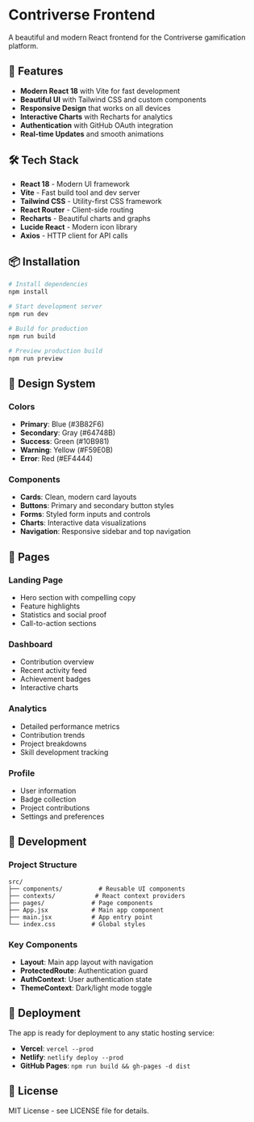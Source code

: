 # Contriverse Frontend

A beautiful and modern React frontend for the Contriverse gamification platform.

## 🚀 Features

- **Modern React 18** with Vite for fast development
- **Beautiful UI** with Tailwind CSS and custom components
- **Responsive Design** that works on all devices
- **Interactive Charts** with Recharts for analytics
- **Authentication** with GitHub OAuth integration
- **Real-time Updates** and smooth animations

## 🛠️ Tech Stack

- **React 18** - Modern UI framework
- **Vite** - Fast build tool and dev server
- **Tailwind CSS** - Utility-first CSS framework
- **React Router** - Client-side routing
- **Recharts** - Beautiful charts and graphs
- **Lucide React** - Modern icon library
- **Axios** - HTTP client for API calls

## 📦 Installation

```bash
# Install dependencies
npm install

# Start development server
npm run dev

# Build for production
npm run build

# Preview production build
npm run preview
```

## 🎨 Design System

### Colors
- **Primary**: Blue (#3B82F6)
- **Secondary**: Gray (#64748B)
- **Success**: Green (#10B981)
- **Warning**: Yellow (#F59E0B)
- **Error**: Red (#EF4444)

### Components
- **Cards**: Clean, modern card layouts
- **Buttons**: Primary and secondary button styles
- **Forms**: Styled form inputs and controls
- **Charts**: Interactive data visualizations
- **Navigation**: Responsive sidebar and top navigation

## 📱 Pages

### Landing Page
- Hero section with compelling copy
- Feature highlights
- Statistics and social proof
- Call-to-action sections

### Dashboard
- Contribution overview
- Recent activity feed
- Achievement badges
- Interactive charts

### Analytics
- Detailed performance metrics
- Contribution trends
- Project breakdowns
- Skill development tracking

### Profile
- User information
- Badge collection
- Project contributions
- Settings and preferences

## 🔧 Development

### Project Structure
```
src/
├── components/          # Reusable UI components
├── contexts/           # React context providers
├── pages/             # Page components
├── App.jsx            # Main app component
├── main.jsx           # App entry point
└── index.css          # Global styles
```

### Key Components
- **Layout**: Main app layout with navigation
- **ProtectedRoute**: Authentication guard
- **AuthContext**: User authentication state
- **ThemeContext**: Dark/light mode toggle

## 🚀 Deployment

The app is ready for deployment to any static hosting service:

- **Vercel**: `vercel --prod`
- **Netlify**: `netlify deploy --prod`
- **GitHub Pages**: `npm run build && gh-pages -d dist`

## 📄 License

MIT License - see LICENSE file for details.